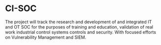 # CI-SOC
The project will track the research and development of and integrated IT and OT SOC for the purposes of training and education, validation of real work industrial control systems controls and security.  With focused efforts on Vulnerability Management and SIEM.
